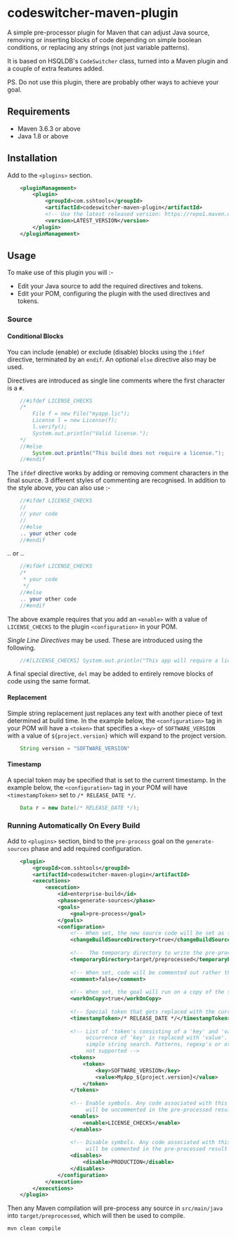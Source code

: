 # codeswitcher-maven-plugin

A simple pre-processor plugin for Maven that can adjust Java source, removing or inserting blocks of code depending on simple boolean conditions, or replacing any strings (not just variable patterns). 

It is based on HSQLDB's `CodeSwitcher` class, turned into a Maven plugin and a couple of extra features added.

PS. Do not use this plugin, there are probably other ways to achieve your goal. 

## Requirements

 * Maven 3.6.3 or above
 * Java 1.8 or above
 
## Installation
 
Add to the `<plugins>` section.

```xml
	<pluginManagement>
		<plugin>
	        <groupId>com.sshtools</groupId>
	        <artifactId>codeswitcher-maven-plugin</artifactId>
	        <!-- Use the latest released version: https://repo1.maven.org/maven2/com/sshttols/codeswitcher-maven-plugin/ -->
	        <version>LATEST_VERSION</version>
	    </plugin>
	</pluginManagement>
```

## Usage

To make use of this plugin you will :-

 * Edit your Java source to add the required directives and tokens.
 * Edit your POM, configuring the plugin with the used directives and tokens.

### Source

#### Conditional Blocks

You can include (enable) or exclude (disable) blocks using the `ifdef` directive, terminated by an `endif`. An optional `else` directive also may be used.

Directives are introduced as single line comments where the first character is a `#`. 

```java
	//#ifdef LICENSE_CHECKS
	/*
		File f = new File("myapp.lic");
		License l = new License(f);
		l.verify();
		System.out.println("Valid license.");
	*/
	//#else
		System.out.println("This build does not require a license.");
	//#endif
```

The `ifdef` directive works by adding or removing comment characters in the final source. 3 different styles of commenting are recognised. In addition to the style above, you can also use :-

```java
	//#ifdef LICENSE_CHECKS
	//
	// your code 
	//
	//#else
	.. your other code
	//#endif
```

.. or ..

```java
	//#ifdef LICENSE_CHECKS
	/*
	 * your code 
	 */
	//#else
	.. your other code
	//#endif
```

The above example requires that you add an `<enable>` with a value of `LICENSE_CHECKS` to the plugin `<configuration>` in your POM. 

*Single Line Directives* may be used. These are introduced using the following.

```java
	//#[LICENSE_CHECKS] System.out.println("This app will require a license");
```

A final special directive, `del` may be added to entirely remove blocks of code using the same format. 

#### Replacement

Simple string replacement just replaces any text with another piece of text determined at build time. In the example below, the `<configuration>` tag in your POM will have a `<token>` that specifies a `<key>` of `SOFTWARE_VERSION` with a value of `${project.version}` which will expand to the project version.

```java
	String version = "SOFTWARE_VERSION"
```

#### Timestamp

A special token may be specified that is set to the current timestamp. In the example below, the `<configuration>` tag in your POM will have `<timestampToken>` set to `/* RELEASE_DATE */`.

```java
	Data r = new Date(/* RELEASE_DATE */);
```

### Running Automatically On Every Build

Add to `<plugins>` section, bind to the `pre-process` goal on the `generate-sources` phase and add required configuration. 

```xml
	<plugin>
        <groupId>com.sshtools</groupId>
        <artifactId>codeswitcher-maven-plugin</artifactId>
        <executions>
			<execution>
				<id>enterprise-build</id>
				<phase>generate-sources</phase>
				<goals>
					<goal>pre-process</goal>
				</goals>
				<configuration>
					<!-- When set, the new source code will be set as the main source directory for the built. workOnCopy must also be true -->
					<changeBuildSourceDirectory>true</changeBuildSourceDirectory>
					
					<!--  The temporary directory to write the pre-processed files to when workOnCopy is set to true (the default). -->
					<temporaryDirectory>target/preprocessed</temporaryDirectory>
					
					<!-- When set, code will be commented out rather than stripped out -->
					<comment>false</comment>
					
					<!-- When set, the goal will run on a copy of the source. -->
					<workOnCopy>true</workOnCopy>
					
					<!-- Special token that gets replaced with the current timestamp -->
					<timestampToken>/* RELEASE_DATE */</timestampToken>
					
					<!-- List of 'token's consisting of a 'key' and 'value'. Every
					     occurrence of 'key' is replaced with 'value'. key is a
					     simple string search. Patterns, regexp's or otherwise are
					     not supported -->
					<tokens>
						<token>
							<key>SOFTWARE_VERSION</key>
							<value>MyApp_${project.version}</value>
						</token>
					</tokens>
					
					<!-- Enable symbols. Any code associated with this symbol
					     will be uncommented in the pre-processed result -->
					<enables>
						<enable>LICENSE_CHECKS</enable>
					</enables>
					
					<!-- Disable symbols. Any code associated with this symbol
					     will be commented in the pre-processed result -->
					<disables>
						<disable>PRODUCTION</disable>
					</disables>
				</configuration>
			</execution>
		</executions>
    </plugin>
```

Then any Maven compilation will pre-process any source in `src/main/java` into `target/preprocessed`, which will then be used to compile.

```
mvn clean compile
```
